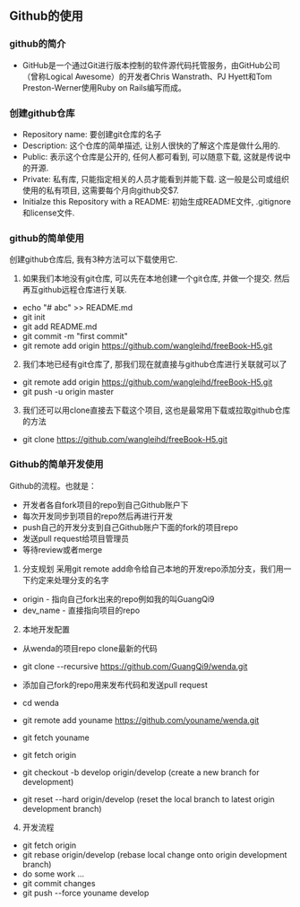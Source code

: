 
## Github的使用
### github的简介
* GitHub是一个通过Git进行版本控制的软件源代码托管服务，由GitHub公司（曾称Logical Awesome）的开发者Chris Wanstrath、PJ Hyett和Tom Preston-Werner使用Ruby on Rails编写而成。
### 创建github仓库
 
* Repository name: 要创建git仓库的名子
* Description: 这个仓库的简单描述, 让别人很快的了解这个库是做什么用的.
* Public: 表示这个仓库是公开的, 任何人都可看到, 可以随意下载, 这就是传说中的开源.
* Private: 私有库, 只能指定相关的人员才能看到并能下载. 这一般是公司或组织使用的私有项目, 这需要每个月向github交$7.
* Initialze this Repository with a README: 初始生成README文件, .gitignore和license文件.
### github的简单使用
创建github仓库后, 我有3种方法可以下载使用它.
1. 如果我们本地没有git仓库, 可以先在本地创建一个git仓库, 并做一个提交. 然后再互github远程仓库进行关联.
* echo "# abc" >> README.md
* git init
* git add README.md
* git commit -m "first commit"
* git remote add origin https://github.com/wangleihd/freeBook-H5.git
2. 我们本地已经有git仓库了, 那我们现在就直接与github仓库进行关联就可以了
* git remote add origin https://github.com/wangleihd/freeBook-H5.git
* git push -u origin master
3. 我们还可以用clone直接去下载这个项目, 这也是最常用下载或拉取github仓库的方法
* git clone https://github.com/wangleihd/freeBook-H5.git
 
### Github的简单开发使用
Github的流程。也就是：
* 开发者各自fork项目的repo到自己Github账户下
* 每次开发同步到项目的repo然后再进行开发
* push自己的开发分支到自己Github账户下面的fork的项目repo
* 发送pull request给项目管理员
* 等待review或者merge

1. 分支规划
采用git remote add命令给自己本地的开发repo添加分支，我们用一下约定来处理分支的名字
* origin - 指向自己fork出来的repo例如我的叫GuangQi9
* dev_name - 直接指向项目的repo

2. 本地开发配置

* 从wenda的项目repo clone最新的代码
* git clone --recursive https://github.com/GuangQi9/wenda.git

* 添加自己fork的repo用来发布代码和发送pull request
* cd wenda
* git remote add youname https://github.com/youname/wenda.git
* git fetch youname
* git fetch origin
* git checkout -b develop origin/develop (create a new branch for development)
* git reset --hard origin/develop (reset the local branch to latest origin development branch)
4. 开发流程
   
* git fetch origin
* git rebase origin/develop (rebase local change onto origin development branch)
* do some work ...
* git commit changes
* git push --force youname develop

